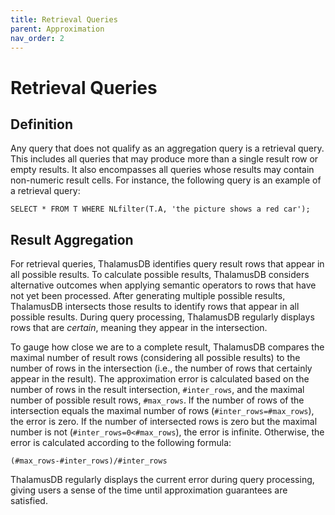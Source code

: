 ```yaml
---
title: Retrieval Queries
parent: Approximation
nav_order: 2
---
```

# Retrieval Queries

## Definition

Any query that does not qualify as an aggregation query is a retrieval query. This includes all queries that may produce more than a single result row or empty results. It also encompasses all queries whose results may contain non-numeric result cells. For instance, the following query is an example of a retrieval query:
```
SELECT * FROM T WHERE NLfilter(T.A, 'the picture shows a red car');
```

## Result Aggregation

For retrieval queries, ThalamusDB identifies query result rows that appear in all possible results. To calculate possible results, ThalamusDB considers alternative outcomes when applying semantic operators to rows that have not yet been processed. After generating multiple possible results, ThalamusDB intersects those results to identify rows that appear in all possible results. During query processing, ThalamusDB regularly displays rows that are _certain_, meaning they appear in the intersection.

To gauge how close we are to a complete result, ThalamusDB compares the maximal number of result rows (considering all possible results) to the number of rows in the intersection (i.e., the number of rows that certainly appear in the result). The approximation error is calculated based on the number of rows in the result intersection, `#inter_rows`, and the maximal number of possible result rows, `#max_rows`. If the number of rows of the intersection equals the maximal number of rows (`#inter_rows=#max_rows`), the error is zero. If the number of intersected rows is zero but the maximal number is not (`#inter_rows=0<#max_rows`), the error is infinite. Otherwise, the error is calculated according to the following formula:
```
(#max_rows-#inter_rows)/#inter_rows
```
ThalamusDB regularly displays the current error during query processing, giving users a sense of the time until approximation guarantees are satisfied.
